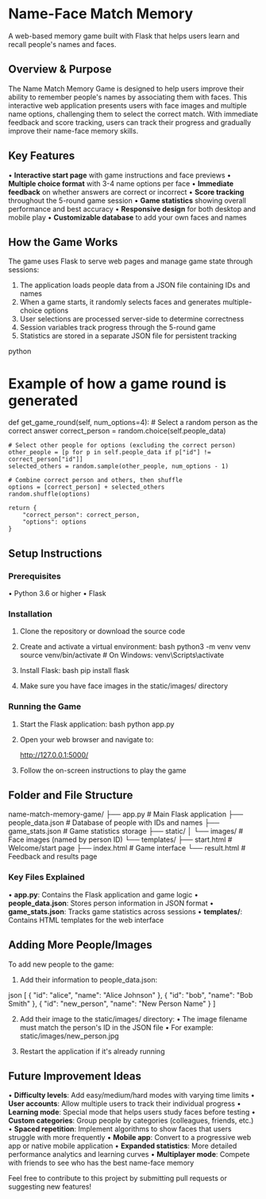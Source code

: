 # Name-Face Match Memory

A web-based memory game built with Flask that helps users learn and recall people's names and faces.

## Overview & Purpose

The Name Match Memory Game is designed to help users improve their ability to remember people's names by
associating them with faces. This interactive web application presents users with face images and
multiple name options, challenging them to select the correct match. With immediate feedback and score
tracking, users can track their progress and gradually improve their name-face memory skills.

## Key Features

• **Interactive start page** with game instructions and face previews
• **Multiple choice format** with 3-4 name options per face
• **Immediate feedback** on whether answers are correct or incorrect
• **Score tracking** throughout the 5-round game session
• **Game statistics** showing overall performance and best accuracy
• **Responsive design** for both desktop and mobile play
• **Customizable database** to add your own faces and names

## How the Game Works

The game uses Flask to serve web pages and manage game state through sessions:

1. The application loads people data from a JSON file containing IDs and names
2. When a game starts, it randomly selects faces and generates multiple-choice options
3. User selections are processed server-side to determine correctness
4. Session variables track progress through the 5-round game
5. Statistics are stored in a separate JSON file for persistent tracking

python
# Example of how a game round is generated
def get_game_round(self, num_options=4):
    # Select a random person as the correct answer
    correct_person = random.choice(self.people_data)

    # Select other people for options (excluding the correct person)
    other_people = [p for p in self.people_data if p["id"] != correct_person["id"]]
    selected_others = random.sample(other_people, num_options - 1)

    # Combine correct person and others, then shuffle
    options = [correct_person] + selected_others
    random.shuffle(options)

    return {
        "correct_person": correct_person,
        "options": options
    }


## Setup Instructions

### Prerequisites
• Python 3.6 or higher
• Flask

### Installation

1. Clone the repository or download the source code

2. Create and activate a virtual environment:
  bash
   python3 -m venv venv
   source venv/bin/activate  # On Windows: venv\Scripts\activate


3. Install Flask:
  bash
   pip install flask


4. Make sure you have face images in the static/images/ directory

### Running the Game

1. Start the Flask application:
  bash
   python app.py


2. Open your web browser and navigate to:

   http://127.0.0.1:5000/


3. Follow the on-screen instructions to play the game

## Folder and File Structure

name-match-memory-game/
├── app.py                 # Main Flask application
├── people_data.json       # Database of people with IDs and names
├── game_stats.json        # Game statistics storage
├── static/
│   └── images/            # Face images (named by person ID)
└── templates/
    ├── start.html         # Welcome/start page
    ├── index.html         # Game interface
    └── result.html        # Feedback and results page


### Key Files Explained

• **app.py**: Contains the Flask application and game logic
• **people_data.json**: Stores person information in JSON format
• **game_stats.json**: Tracks game statistics across sessions
• **templates/**: Contains HTML templates for the web interface

## Adding More People/Images

To add new people to the game:

1. Add their information to people_data.json:

json
   [
     {
       "id": "alice",
       "name": "Alice Johnson"
     },
     {
       "id": "bob",
       "name": "Bob Smith"
     },
     {
       "id": "new_person",
       "name": "New Person Name"
     }
   ]



2. Add their image to the static/images/ directory:
   • The image filename must match the person's ID in the JSON file
   • For example: static/images/new_person.jpg

3. Restart the application if it's already running

## Future Improvement Ideas

• **Difficulty levels**: Add easy/medium/hard modes with varying time limits
• **User accounts**: Allow multiple users to track their individual progress
• **Learning mode**: Special mode that helps users study faces before testing
• **Custom categories**: Group people by categories (colleagues, friends, etc.)
• **Spaced repetition**: Implement algorithms to show faces that users struggle with more frequently
• **Mobile app**: Convert to a progressive web app or native mobile application
• **Expanded statistics**: More detailed performance analytics and learning curves
• **Multiplayer mode**: Compete with friends to see who has the best name-face memory




Feel free to contribute to this project by submitting pull requests or suggesting new features!


